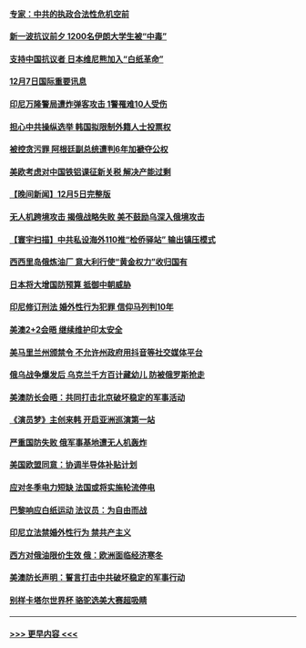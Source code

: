 #### [专家：中共的执政合法性危机空前](../pages/prog202/a103592567.md?t=12072150) 
#### [新一波抗议前夕 1200名伊朗大学生被“中毒”](../pages/prog202/a103592570.md?t=12072150) 
#### [支持中国抗议者 日本维尼熊加入“白纸革命”](../pages/prog202/a103592573.md?t=12072150) 
#### [12月7日国际重要讯息](../pages/prog202/a103592580.md?t=12072150) 
#### [印尼万隆警局遭炸弹客攻击 1警罹难10人受伤](../pages/prog202/a103592489.md?t=12072150) 
#### [担心中共操纵选举 韩国拟限制外籍人士投票权](../pages/prog202/a103592542.md?t=12072150) 
#### [被控贪污罪 阿根廷副总统遭判6年加褫夺公权](../pages/prog202/a103592478.md?t=12072150) 
#### [美欧考虑对中国铁铝课征新关税 解决产能过剩](../pages/prog202/a103592380.md?t=12072150) 
#### [【晚间新闻】12月5日完整版](../pages/prog202/a103592368.md?t=12072150) 
#### [无人机跨境攻击 揭俄战略失败 美不鼓励乌深入俄境攻击](../pages/prog202/a103592338.md?t=12072150) 
#### [【寰宇扫描】中共私设海外110推“检侨驿站” 输出镇压模式](../pages/prog202/a103592391.md?t=12072150) 
#### [西西里岛俄炼油厂 意大利行使“黄金权力”收归国有](../pages/prog202/a103592298.md?t=12072150) 
#### [日本将大增国防预算 抵御中朝威胁](../pages/prog202/a103592210.md?t=12072150) 
#### [印尼修订刑法 婚外性行为犯罪 信仰马列判10年](../pages/prog202/a103592214.md?t=12072150) 
#### [美澳2+2会晤 继续维护印太安全](../pages/prog202/a103592205.md?t=12072150) 
#### [美马里兰州颁禁令 不允许州政府用抖音等社交媒体平台](../pages/prog202/a103592155.md?t=12072150) 
#### [俄乌战争爆发后 乌克兰千方百计藏幼儿  防被俄罗斯抢走](../pages/prog202/a103592130.md?t=12072150) 
#### [美澳防长会晤：共同打击北京破坏稳定的军事活动](../pages/prog202/a103591955.md?t=12072150) 
#### [《演员梦》主创来韩 开启亚洲巡演第一站](../pages/prog202/a103591964.md?t=12072150) 
#### [严重国防失败 俄军事基地遭无人机轰炸](../pages/prog202/a103591929.md?t=12072150) 
#### [美国欧盟同意：协调半导体补贴计划](../pages/prog202/a103591959.md?t=12072150) 
#### [应对冬季电力短缺 法国或将实施轮流停电](../pages/prog202/a103591837.md?t=12072150) 
#### [巴黎响应白纸运动 法议员：为自由而战](../pages/prog202/a103591813.md?t=12072150) 
#### [印尼立法禁婚外性行为 禁共产主义](../pages/prog202/a103591844.md?t=12072150) 
#### [西方对俄油限价生效 俄：欧洲面临经济寒冬](../pages/prog202/a103591811.md?t=12072150) 
#### [美澳防长声明：誓言打击中共破坏稳定的军事行动](../pages/prog202/a103591773.md?t=12072150) 
#### [别样卡塔尔世界杯 骆驼选美大赛超吸睛](../pages/prog202/a103591700.md?t=12072150) 

----
#### [ >>> 更早内容 <<< ](../indexes/prog202-earlier.md)
